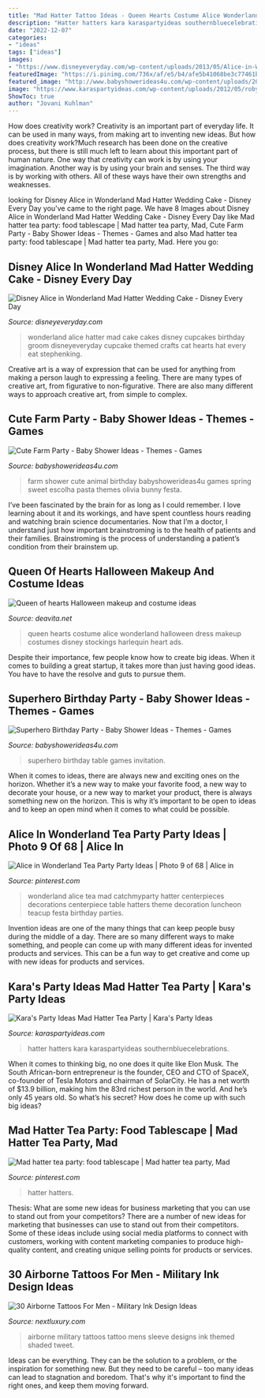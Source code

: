 ```yaml
---
title: "Mad Hatter Tattoo Ideas - Queen Hearts Costume Alice Wonderland Halloween Dress Makeup Costumes Disney Stockings Harlequin Heart Ads"
description: "Hatter hatters kara karaspartyideas southernbluecelebrations"
date: "2022-12-07"
categories:
- "ideas"
tags: ["ideas"]
images:
- "https://www.disneyeveryday.com/wp-content/uploads/2013/05/Alice-in-Wonderland-Mad-Hatter-Wedding-Cake.jpg"
featuredImage: "https://i.pinimg.com/736x/af/e5/b4/afe5b41068be3c77461b852d04c4c9c8--mad-hatters-tea-party-mad-hatter-tea.jpg"
featured_image: "http://www.babyshowerideas4u.com/wp-content/uploads/2014/05/superhero-birthday-party-ideas-table-setting-little-capes-and-masks-682x1024.jpg"
image: "https://www.karaspartyideas.com/wp-content/uploads/2012/05/robynprestonphotography-2012-34_600x900.jpg"
ShowToc: true
author: "Jovani Kuhlman"
---
```



How does creativity work?
Creativity is an important part of everyday life. It can be used in many ways, from making art to inventing new ideas. But how does creativity work?Much research has been done on the creative process, but there is still much left to learn about this important part of human nature. One way that creativity can work is by using your imagination. Another way is by using your brain and senses. The third way is by working with others. All of these ways have their own strengths and weaknesses.

	

		
looking for Disney Alice in Wonderland Mad Hatter Wedding Cake - Disney Every Day you've came to the right page. We have 8 Images about Disney Alice in Wonderland Mad Hatter Wedding Cake - Disney Every Day like Mad hatter tea party: food tablescape | Mad hatter tea party, Mad, Cute Farm Party - Baby Shower Ideas - Themes - Games and also Mad hatter tea party: food tablescape | Mad hatter tea party, Mad. Here you go:
		
    
## Disney Alice In Wonderland Mad Hatter Wedding Cake - Disney Every Day

<img loading=lazy src="https://www.disneyeveryday.com/wp-content/uploads/2013/05/Alice-in-Wonderland-Mad-Hatter-Wedding-Cake.jpg" onerror="this.onerror=null;this.src='https://tse2.mm.bing.net/th?id=OIP.zEtPMz-kgM-EGJnA4wOqQQHaNI&amp;pid=15.1';" alt="Disney Alice in Wonderland Mad Hatter Wedding Cake - Disney Every Day">

_Source: disneyeveryday.com_

>wonderland alice hatter mad cake cakes disney cupcakes birthday groom disneyeveryday cupcake themed crafts cat hearts hat every eat stephenking. 

	

Creative art is a way of expression that can be used for anything from making a person laugh to expressing a feeling. There are many types of creative art, from figurative to non-figurative. There are also many different ways to approach creative art, from simple to complex.

    
## Cute Farm Party - Baby Shower Ideas - Themes - Games

<img loading=lazy src="http://www.babyshowerideas4u.com/wp-content/uploads/2014/07/IMG_2015-2E-682x1024.jpg" onerror="this.onerror=null;this.src='https://tse1.mm.bing.net/th?id=OIP.9hG65VvDezwlY1g4MOQc2QHaLH&amp;pid=15.1';" alt="Cute Farm Party - Baby Shower Ideas - Themes - Games">

_Source: babyshowerideas4u.com_

>farm shower cute animal birthday babyshowerideas4u games spring sweet escolha pasta themes olivia bunny festa. 

	

I’ve been fascinated by the brain for as long as I could remember. I love learning about it and its workings, and have spent countless hours reading and watching brain science documentaries. Now that I’m a doctor, I understand just how important brainstroming is to the health of patients and their families. Brainstroming is the process of understanding a patient’s condition from their brainstem up.

    
## Queen Of Hearts Halloween Makeup And Costume Ideas

<img loading=lazy src="https://deavita.net/wp-content/uploads/2020/08/alice-in-wonderland-queen-of-hearts-Halloween-costume-ideas.jpg" onerror="this.onerror=null;this.src='https://tse3.mm.bing.net/th?id=OIP.F7GDbPaNe1qDLXf_6VNxOAHaKX&amp;pid=15.1';" alt="Queen of hearts Halloween makeup and costume ideas">

_Source: deavita.net_

>queen hearts costume alice wonderland halloween dress makeup costumes disney stockings harlequin heart ads. 

	

Despite their importance, few people know how to create big ideas. When it comes to building a great startup, it takes more than just having good ideas. You have to have the resolve and guts to pursue them.

    
## Superhero Birthday Party - Baby Shower Ideas - Themes - Games

<img loading=lazy src="http://www.babyshowerideas4u.com/wp-content/uploads/2014/05/superhero-birthday-party-ideas-table-setting-little-capes-and-masks-682x1024.jpg" onerror="this.onerror=null;this.src='https://tse3.mm.bing.net/th?id=OIP.WqOaw8PXkrcZSVBjPyrcsgHaLH&amp;pid=15.1';" alt="Superhero Birthday Party - Baby Shower Ideas - Themes - Games">

_Source: babyshowerideas4u.com_

>superhero birthday table games invitation. 

	

When it comes to ideas, there are always new and exciting ones on the horizon. Whether it’s a new way to make your favorite food, a new way to decorate your house, or a new way to market your product, there is always something new on the horizon. This is why it’s important to be open to ideas and to keep an open mind when it comes to what could be possible.

    
## Alice In Wonderland Tea Party Party Ideas | Photo 9 Of 68 | Alice In

<img loading=lazy src="https://i.pinimg.com/736x/82/2f/f2/822ff28beffca72e3e00a635c737e2b7--wonderland-party-centerpiece-ideas.jpg" onerror="this.onerror=null;this.src='https://tse2.mm.bing.net/th?id=OIP.WM175X2H5zG0Od_6JmUxjwHaLH&amp;pid=15.1';" alt="Alice in Wonderland Tea Party Party Ideas | Photo 9 of 68 | Alice in">

_Source: pinterest.com_

>wonderland alice tea mad catchmyparty hatter centerpieces decorations centerpiece table hatters theme decoration luncheon teacup festa birthday parties. 

	

Invention ideas are one of the many things that can keep people busy during the middle of a day. There are so many different ways to make something, and people can come up with many different ideas for invented products and services. This can be a fun way to get creative and come up with new ideas for products and services.

    
## Kara&#039;s Party Ideas Mad Hatter Tea Party | Kara&#039;s Party Ideas

<img loading=lazy src="https://www.karaspartyideas.com/wp-content/uploads/2012/05/robynprestonphotography-2012-34_600x900.jpg" onerror="this.onerror=null;this.src='https://tse4.mm.bing.net/th?id=OIP.U886wz1iauuIY5ZeH4CE8wHaLH&amp;pid=15.1';" alt="Kara&#039;s Party Ideas Mad Hatter Tea Party | Kara&#039;s Party Ideas">

_Source: karaspartyideas.com_

>hatter hatters kara karaspartyideas southernbluecelebrations. 

	

When it comes to thinking big, no one does it quite like Elon Musk. The South African-born entrepreneur is the founder, CEO and CTO of SpaceX, co-founder of Tesla Motors and chairman of SolarCity. He has a net worth of $13.9 billion, making him the 83rd richest person in the world. And he’s only 45 years old. So what’s his secret? How does he come up with such big ideas?

    
## Mad Hatter Tea Party: Food Tablescape | Mad Hatter Tea Party, Mad

<img loading=lazy src="https://i.pinimg.com/736x/af/e5/b4/afe5b41068be3c77461b852d04c4c9c8--mad-hatters-tea-party-mad-hatter-tea.jpg" onerror="this.onerror=null;this.src='https://tse3.mm.bing.net/th?id=OIP.zhGi1a5WU79adwCZcqi00wHaJ3&amp;pid=15.1';" alt="Mad hatter tea party: food tablescape | Mad hatter tea party, Mad">

_Source: pinterest.com_

>hatter hatters. 

	

Thesis: What are some new ideas for business marketing that you can use to stand out from your competitors?
There are a number of new ideas for marketing that businesses can use to stand out from their competitors. Some of these ideas include using social media platforms to connect with customers, working with content marketing companies to produce high-quality content, and creating unique selling points for products or services.

    
## 30 Airborne Tattoos For Men - Military Ink Design Ideas

<img loading=lazy src="http://nextluxury.com/wp-content/uploads/shaded-full-sleeve-airborne-themed-mens-military-tattoo-designs.jpg" onerror="this.onerror=null;this.src='https://tse2.mm.bing.net/th?id=OIP.7zre43ojaHmnlZcMDipCyQHaHY&amp;pid=15.1';" alt="30 Airborne Tattoos For Men - Military Ink Design Ideas">

_Source: nextluxury.com_

>airborne military tattoos tattoo mens sleeve designs ink themed shaded tweet. 

	

Ideas can be everything. They can be the solution to a problem, or the inspiration for something new. But they need to be careful – too many ideas can lead to stagnation and boredom. That's why it's important to find the right ones, and keep them moving forward.

